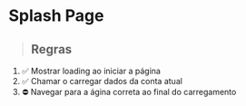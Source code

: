 # Splash Page

> ## Regras
1.  ✅ Mostrar loading ao iniciar a página
2.  ✅ Chamar o carregar dados da conta atual
3.  ⛔ Navegar para a ágina correta ao final do carregamento